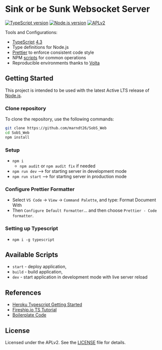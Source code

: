 # Sink or be Sunk Websocket Server

[![TypeScript version][ts-badge]][typescript-4-3]
[![Node.js version][nodejs-badge]][nodejs]
[![APLv2][license-badge]][license]

Tools and Configurations:

- [TypeScript][typescript] [4.3][typescript-4-3]
- Type definitions for Node.js
- [Prettier][prettier] to enforce consistent code style
- NPM [scripts](#available-scripts) for common operations
- Reproducible environments thanks to [Volta][volta]

## Getting Started

This project is intended to be used with the latest Active LTS release of [Node.js][nodejs].

### Clone repository

To clone the repository, use the following commands:

```sh
git clone https://github.com/marndt26/SobS_Web
cd SobS_Web
npm install
```

### Setup

- `npm i`
  - `npm audit` or `npm audit fix` if needed
- `npm run dev` --> for starting server in development mode
- `npm run start` --> for starting server in production mode

### Configure Prettier Formatter

- Select `VS Code` -> `View` -> `Command Palette`, and type: Format Document With
- Then `Configure Default Formatter`... and then choose `Prettier - Code formatter`.

### Setting up Typescript

- `npm i -g typescript`

## Available Scripts

- `start` - deploy application,
- `build` - build application,
- `dev` - start application in development mode with live server reload

## References

- [Heroku Typescript Getting Started][heroku-getting-started]
- [Fireship.io TS Tutorial](https://www.youtube.com/watch?v=ahCwqrYpIuM)
- [Boilerplate Code][jsynowiec]

## License

Licensed under the APLv2. See the [LICENSE](https://github.com/marndt26/SobS_Web/blob/main/LICENSE) file for details.

[ts-badge]: https://img.shields.io/badge/TypeScript-4.3-blue.svg
[nodejs-badge]: https://img.shields.io/badge/Node.js->=%2014.16-blue.svg
[nodejs]: https://nodejs.org/dist/latest-v14.x/docs/api/
[typescript]: https://www.typescriptlang.org/
[typescript-4-3]: https://www.typescriptlang.org/docs/handbook/release-notes/typescript-4-3.html
[license-badge]: https://img.shields.io/badge/license-APLv2-blue.svg
[license]: https://github.com/marndt26/SobS_Web/blob/main/LICENSE
[prettier]: https://prettier.io
[volta]: https://volta.sh
[volta-getting-started]: https://docs.volta.sh/guide/getting-started
[volta-tomdale]: https://twitter.com/tomdale/status/1162017336699838467?s=20
[jsynowiec]: https://github.com/jsynowiec/node-typescript-boilerplate
[heroku-getting-started]: https://github.com/heroku/typescript-getting-started
